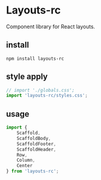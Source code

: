 # Layouts-rc
Component library for React layouts.
## install
```npm install layouts-rc```
## style apply

```typescript jsx
// import './globals.css';
import 'layouts-rc/styles.css';
```
## usage
```typescript jsx
import {
    Scaffold,
    ScaffoldBody,
    ScaffoldFooter,
    ScaffoldHeader,
    Row,
    Column,
    Center
} from 'layouts-rc';
```
